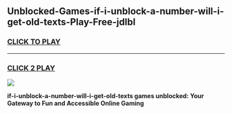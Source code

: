 
## Unblocked-Games-if-i-unblock-a-number-will-i-get-old-texts-Play-Free-jdlbl
<h3>
<a href="https://premium76.site?title=if-i-unblock-a-number-will-i-get-old-texts&ref=18A1">CLICK TO PLAY</a></h3>
<hr>

<h3>
<a href="https://premium76.site?title=if-i-unblock-a-number-will-i-get-old-texts&ref=18A1">CLICK 2 PLAY</a>
  
</h3>

<a href="https://premium76.site?title=if-i-unblock-a-number-will-i-get-old-texts&ref=18A1"><img src="https://clearcache.store/games.png"></a>


**if-i-unblock-a-number-will-i-get-old-texts games unblocked: Your Gateway to Fun and Accessible Online Gaming**
